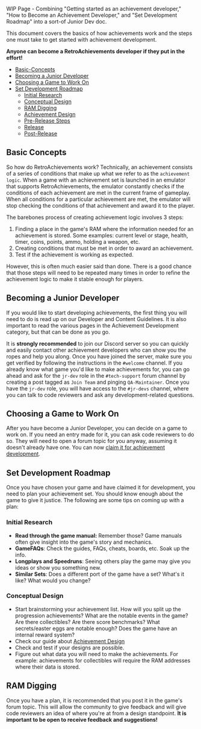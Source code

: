 WIP Page - Combining "Getting started as an achievement developer," "How to Become an Achievement Developer," and "Set Development Roadmap" into a sort-of Junior Dev doc.

This document covers the basics of how achievements work and the steps one must take to get started with achievement development.

**Anyone can become a RetroAchievements developer if they put in the effort!**

- [Basic-Concepts](#basic-concepts)
- [Becoming a Junior Developer](#becoming-a-junior-developer)
- [Choosing a Game to Work On](#choosing-a-game-to-work-on)
- [Set Development Roadmap](#set-development-roadmap)
  - [Initial Research](#initial-research)
  - [Conceptual Design](#conceptual-design)
  - [RAM Digging](#ram-digging)
  - [Achievement Design](#achievement-design)
  - [Pre-Release Steps](#pre-release-steps)
  - [Release](#release)
  - [Post-Release](#post-release)

## Basic Concepts

So how do RetroAchievements work? Technically, an achievement consists of a series of conditions that make up what we refer to as the `achievement logic`. When a game with an achievement set is launched in an emulator that supports RetroAchievements, the emulator constantly checks if the conditions of each achievement are met in the current frame of gameplay. When all conditions for a particular achievement are met, the emulator will stop checking the conditions of that achievement and award it to the player.

The barebones process of creating achievement logic involves 3 steps:

1. Finding a place in the game's RAM where the information needed for an achievement is stored. Some examples: current level or stage, health, timer, coins, points, ammo, holding a weapon, etc.
2. Creating conditions that must be met in order to award an achievement.
3. Test if the achievement is working as expected.

However, this is often much easier said than done. There is a good chance that those steps will need to be repeated many times in order to refine the achievement logic to make it stable enough for players.

## Becoming a Junior Developer

If you would like to start developing achievements, the first thing you will need to do is read up on our Developer and Content Guidelines. It is also important to read the various pages in the Achievement Development category, but that can be done as you go.

It is **strongly recommended** to join our Discord server so you can quickly and easily contact other achievement developers who can show you the ropes and help you along. Once you have joined the server, make sure you get verified by following the instructions in the `#welcome` channel. If you already know what game you'd like to make achievements for, you can go ahead and ask for the `jr-dev` role in the `#tech-support` forum channel by creating a post tagged as `Join Team` and pinging `QA-Maintainer`. Once you have the `jr-dev` role, you will have access to the `#jr-devs` channel, where you can talk to code reviewers and ask any development-related questions.

## Choosing a Game to Work On

After you have become a Junior Developer, you can decide on a game to work on. If you need an entry made for it, you can ask code reviewers to do so. They will need to open a forum topic for you anyway, assuming it doesn't already have one. You can now [claim it for achievement development](Claims-System).

## Set Development Roadmap

Once you have chosen your game and have claimed it for development, you need to plan your achievement set. You should know enough about the game to give it justice. The following are some tips on coming up with a plan:

### Initial Research

- **Read through the game manual:** Remember those? Game manuals often give insight into the game's story and mechanics.
- **GameFAQs**: Check the guides, FAQs, cheats, boards, etc. Soak up the info.
- **Longplays and Speedruns**: Seeing others play the game may give you ideas or show you something new.
- **Similar Sets**: Does a different port of the game have a set? What's it like? What would you change?

### Conceptual Design

- Start brainstorming your achievement list. How will you split up the progression achievements? What are the notable events in the game? Are there collectibles? Are there score benchmarks? What secrets/easter eggs are notable enough? Does the game have an internal reward system?
- Check our guide about [Achievement Design](/developer-docs/achievement-design)
- Check and test if your designs are possible.
- Figure out what data you will need to make the achievements. For example: achievements for collectibles will require the RAM addresses where their data is stored.

## RAM Digging

Once you have a plan, it is recommended that you post it in the game's forum topic. This will allow the community to give feedback and will give code reviewers an idea of where you're at from a design standpoint. **It is important to be open to receive feedback and suggestions!**
